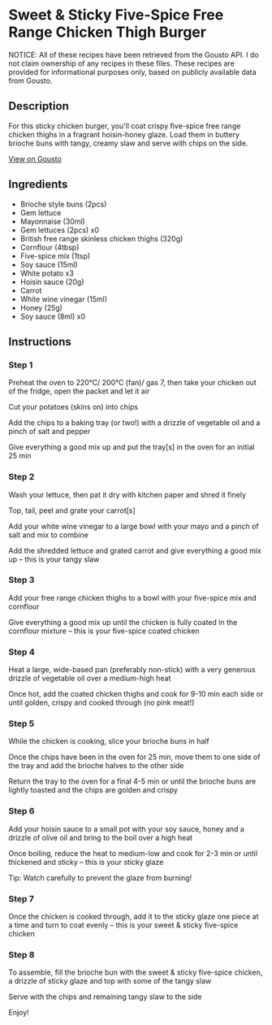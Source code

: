 # Sweet & Sticky Five-Spice Free Range Chicken Thigh Burger

NOTICE: All of these recipes have been retrieved from the Gousto API. I do not claim ownership of any recipes in these files. These recipes are provided for informational purposes only, based on publicly available data from Gousto.

## Description

For this sticky chicken burger, you'll coat crispy five-spice free range chicken thighs in a fragrant hoisin-honey glaze. Load them in buttery brioche buns with tangy, creamy slaw and serve with chips on the side. 

[View on Gousto](https://www.gousto.co.uk/recipes/cookbook/sweet-sticky-five-spice-free-range-chicken-thigh-burger)

## Ingredients

- Brioche style buns (2pcs)
- Gem lettuce
- Mayonnaise (30ml)
- Gem lettuces (2pcs) x0
- British free range skinless chicken thighs (320g)
- Cornflour (4tbsp)
- Five-spice mix (1tsp)
- Soy sauce (15ml)
- White potato x3
- Hoisin sauce (20g)
- Carrot
- White wine vinegar (15ml)
- Honey (25g)
- Soy sauce (8ml) x0

## Instructions


### Step 1

Preheat the oven to 220°C/ 200°C (fan)/ gas 7, then take your chicken out of the fridge, open the packet and let it air

Cut your potatoes (skins on) into chips

Add the chips to a baking tray (or two!) with a drizzle of vegetable oil and a pinch of salt and pepper

Give everything a good mix up and put the tray[s] in the oven for an initial 25 min


### Step 2

Wash your lettuce, then pat it dry with kitchen paper and shred it finely

Top, tail, peel and grate your carrot[s]

Add your white wine vinegar to a large bowl with your mayo and a pinch of salt and mix to combine

Add the shredded lettuce and grated carrot and give everything a good mix up – this is your tangy slaw


### Step 3

Add your free range chicken thighs to a bowl with your five-spice mix and cornflour

Give everything a good mix up until the chicken is fully coated in the cornflour mixture – this is your five-spice coated chicken


### Step 4

Heat a large, wide-based pan (preferably non-stick) with a very generous drizzle of vegetable oil over a medium-high heat

Once hot, add the coated chicken thighs and cook for 9-10 min each side or until golden, crispy and cooked through (no pink meat!)


### Step 5

While the chicken is cooking, slice your brioche buns in half

Once the chips have been in the oven for 25 min, move them to one side of the tray and add the brioche halves to the other side

Return the tray to the oven for a final 4-5 min or until the brioche buns are lightly toasted and the chips are golden and crispy


### Step 6

Add your hoisin sauce to a small pot with your soy sauce, honey and a drizzle of olive oil and bring to the boil over a high heat

Once boiling, reduce the heat to medium-low and cook for 2-3 min or until thickened and sticky – this is your sticky glaze

Tip: Watch carefully to prevent the glaze from burning!


### Step 7

Once the chicken is cooked through, add it to the sticky glaze one piece at a time and turn to coat evenly – this is your sweet & sticky five-spice chicken

### Step 8

To assemble, fill the brioche bun with the sweet & sticky five-spice chicken, a drizzle of sticky glaze and top with some of the tangy slaw

Serve with the chips and remaining tangy slaw to the side

Enjoy!

